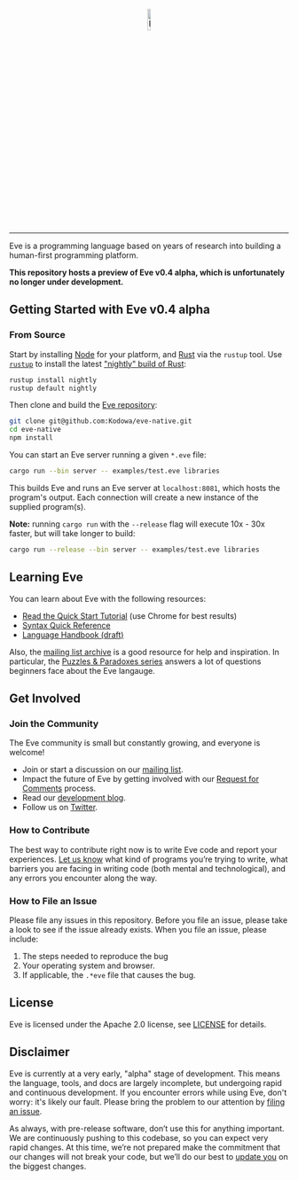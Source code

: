 <p align="center">
  <img src="http://www.witheve.com/logo.png" alt="Eve logo" width="10%" />
</p>

---
 
Eve is a programming language based on years of research into building a human-first programming platform. 

**This repository hosts a preview of Eve v0.4 alpha, which is unfortunately no longer under development.**

## Getting Started with Eve v0.4 alpha

### From Source

Start by installing [Node](https://nodejs.org/en/download/) for your platform, and [Rust](https://www.rust-lang.org/en-US/install.html) via the `rustup` tool. Use [`rustup`](https://www.rustup.rs) to install the latest ["nightly" build of Rust](https://github.com/rust-lang-nursery/rustup.rs/blob/master/README.md#working-with-nightly-rust):

```sh
rustup install nightly
rustup default nightly
```

Then clone and build the [Eve repository](https://github.com/kodowa/eve-native):

```sh
git clone git@github.com:Kodowa/eve-native.git
cd eve-native
npm install
```

You can start an Eve server running a given `*.eve` file:

```sh
cargo run --bin server -- examples/test.eve libraries
```

This builds Eve and runs an Eve server at `localhost:8081`, which hosts the program's output. Each connection will create a new instance of the supplied program(s).

**Note:** running `cargo run` with the `--release` flag will execute 10x - 30x faster, but will take longer to build:

```sh
cargo run --release --bin server -- examples/test.eve libraries
```

## Learning Eve

You can learn about Eve with the following resources:

- [Read the Quick Start Tutorial](http://play.witheve.com/) (use Chrome for best results)
- [Syntax Quick Reference](https://witheve.github.io/assets/docs/SyntaxReference.pdf)
- [Language Handbook (draft)](http://docs.witheve.com)

Also, the [mailing list archive](https://groups.google.com/forum/#!forum/eve-talk) is a good resource for help and inspiration. In particular, the [Puzzles & Paradoxes series](https://groups.google.com/forum/#!searchin/eve-talk/Puzzles$20$26$20Paradoxes%7Csort:date) answers a lot of questions beginners face about the Eve langauge.

## Get Involved

### Join the Community

The Eve community is small but constantly growing, and everyone is welcome!

- Join or start a discussion on our [mailing list](https://groups.google.com/forum/#!forum/eve-talk).
- Impact the future of Eve by getting involved with our [Request for Comments](https://github.com/witheve/rfcs) process.
- Read our [development blog](http://incidentalcomplexity.com/).
- Follow us on [Twitter](https://twitter.com/with_eve).

### How to Contribute

The best way to contribute right now is to write Eve code and report your experiences. [Let us know](https://groups.google.com/forum/#!forum/eve-talk) what kind of programs you’re trying to write, what barriers you are facing in writing code (both mental and technological), and any errors you encounter along the way.

### How to File an Issue

Please file any issues in this repository. Before you file an issue, please take a look to see if the issue already exists. When you file an issue, please include:

1. The steps needed to reproduce the bug
2. Your operating system and browser.
3. If applicable, the `.*eve` file that causes the bug.

## License

Eve is licensed under the Apache 2.0 license, see [LICENSE](https://github.com/witheve/eve-native/blob/master/LICENSE) for details.

## Disclaimer

Eve is currently at a very early, "alpha" stage of development. This means the language, tools, and docs are largely incomplete, but undergoing rapid and continuous development. If you encounter errors while using Eve, don't worry: it's likely our fault. Please bring the problem to our attention by [filing an issue](https://github.com/witheve/eve#how-to-file-an-issue).

As always, with pre-release software, don’t use this for anything important. We are continuously pushing to this codebase, so you can expect very rapid changes. At this time, we’re not prepared make the commitment that our changes will not break your code, but we’ll do our best to [update you](https://groups.google.com/forum/#!forum/eve-talk) on the biggest changes.
